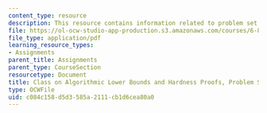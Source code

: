 ```yaml
---
content_type: resource
description: This resource contains information related to problem set 2 solutions.
file: https://ol-ocw-studio-app-production.s3.amazonaws.com/courses/6-890-algorithmic-lower-bounds-fun-with-hardness-proofs-fall-2014/c084c158d5d3585a2111cb1d6cea80a0_MIT6_890F14_ps2-solutions.pdf
file_type: application/pdf
learning_resource_types:
- Assignments
parent_title: Assignments
parent_type: CourseSection
resourcetype: Document
title: Class on Algorithmic Lower Bounds and Hardness Proofs, Problem Set 2 Solutions
type: OCWFile
uid: c084c158-d5d3-585a-2111-cb1d6cea80a0
---
```


